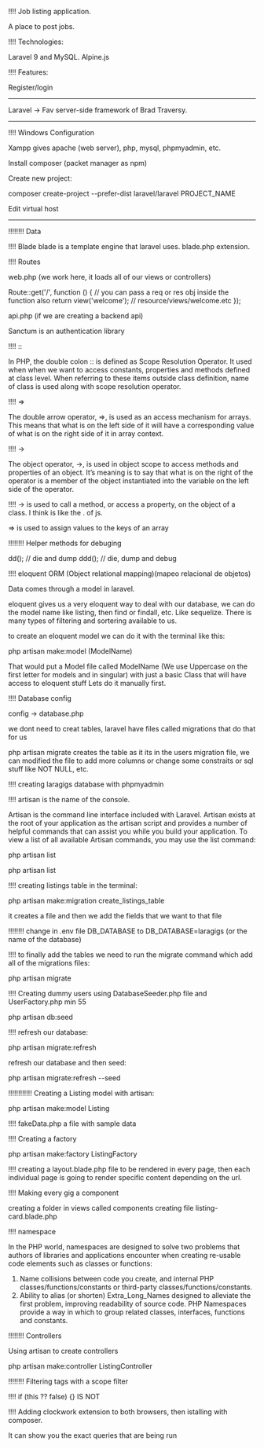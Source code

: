 

!!!!
Job listing application. 

A place to post jobs.

!!!!
Technologies:

Laravel 9 and MySQL.
Alpine.js

!!!!
Features:

Register/login


------

Laravel -> Fav server-side framework of Brad Traversy.

------
!!!!
Windows Configuration

Xampp gives apache (web server), php, mysql, phpmyadmin, etc.

Install composer (packet manager as npm)



Create new project:

composer create-project --prefer-dist laravel/laravel PROJECT_NAME



Edit virtual host




----

!!!!!!!!
Data

!!!!
Blade
blade is a template engine that laravel uses. blade.php extension.

!!!!
Routes

web.php (we work here, it loads all of our views or controllers)

Route::get('/', function () { // you can pass a req or res obj inside the function also
    return view('welcome'); // resource/views/welcome.etc
});

api.php (if we are creating a backend api)

Sanctum is an authentication library

!!!!
::

In PHP, the double colon :: is defined as Scope Resolution Operator. It used when when we want to access constants, properties and methods defined at class level. When referring to these items outside class definition, name of class is used along with scope resolution operator.

!!!!
=>

The double arrow operator, =>, is used as an access mechanism for arrays. This means that what is on the left side of it will have a corresponding value of what is on the right side of it in array context.

!!!!
->

The object operator, ->, is used in object scope to access methods and properties of an object. It’s meaning is to say that what is on the right of the operator is a member of the object instantiated into the variable on the left side of the operator.

!!!!
-> is used to call a method, or access a property, on the object of a class. I think is like the . of js.

=> is used to assign values to the keys of an array


!!!!!!!!
Helper methods for debuging

dd(); // die and dump
ddd(); // die, dump and debug


!!!!
eloquent ORM (Object relational mapping)(mapeo relacional de objetos)

Data comes through a model in laravel.

eloquent gives us a very eloquent way to deal with our database, we can do the model name like listing, then find or findall, etc. Like sequelize.
There is many types of filtering and sortering available to us.

to create an eloquent model we can do it with the terminal like this:

php artisan make:model (ModelName)

That would put a Model file called ModelName (We use Uppercase on the first letter for models and in singular) with just a basic Class that will have access to eloquent stuff
Lets do it manually first.



!!!!
Database config

config -> database.php


we dont need to creat tables, laravel have files called migrations that do that for us

php artisan migrate creates the table as it its in the users migration file, we can modified the file to add more columns or change some constraits or sql stuff like NOT NULL, etc.

!!!!
creating laragigs database with phpmyadmin

!!!!
artisan is the name of the console.

Artisan is the command line interface included with Laravel. Artisan exists at the root of your application as the artisan script and provides a number of helpful commands that can assist you while you build your application.
To view a list of all available Artisan commands, you may use the list command:
<!-- run --> php artisan list

php artisan list

!!!!
creating listings table in the terminal:
<!-- run --> php artisan make:migration create_listings_table

it creates a file and then we add the fields that we want to that file

!!!!!!!!
change in .env file DB_DATABASE to DB_DATABASE=laragigs (or the name of the database)

!!!!
to finally add the tables we need to run the migrate command which add all of the migrations files:
<!-- run --> php artisan migrate


!!!!
Creating dummy users using DatabaseSeeder.php file and UserFactory.php min 55
<!-- run --> php artisan db:seed

!!!!
refresh our database:
<!-- run --> php artisan migrate:refresh
refresh our database and then seed:
<!-- run --> php artisan migrate:refresh --seed 



!!!!!!!!!!!!
Creating a Listing model with artisan:
<!-- run --> php artisan make:model Listing


!!!!
fakeData.php a file with sample data


!!!!
Creating a factory
<!-- run --> php artisan make:factory ListingFactory


!!!!
creating a layout.blade.php file to be rendered in every page, then each individual page is going to render specific content depending on the url.


!!!!
Making every gig a component

creating a folder in views called components
creating file listing-card.blade.php



!!!!
namespace

In the PHP world, namespaces are designed to solve two problems that authors of libraries and applications encounter when creating re-usable code elements such as classes or functions:

1) Name collisions between code you create, and internal PHP classes/functions/constants or third-party classes/functions/constants.
2) Ability to alias (or shorten) Extra_Long_Names designed to alleviate the first problem, improving readability of source code.
PHP Namespaces provide a way in which to group related classes, interfaces, functions and constants.



!!!!!!!!
Controllers

Using artisan to create controllers
<!-- run --> php artisan make:controller ListingController


!!!!!!!!
Filtering tags with a scope filter



!!!!
if (this  ??     false) {}
         IS NOT



!!!!
Adding clockwork extension to both browsers, then istalling with composer.

It can show you the exact queries that are being run







